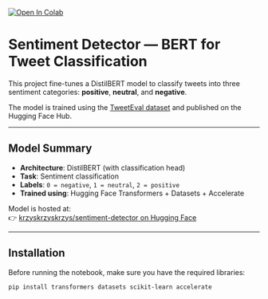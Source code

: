[![Open In Colab](https://colab.research.google.com/assets/colab-badge.svg)](https://colab.research.google.com/github/krzysgit/Sentiment_detector/blob/main/Sentiment.ipynb)

# Sentiment Detector — BERT for Tweet Classification

This project fine-tunes a DistilBERT model to classify tweets into three sentiment categories: **positive**, **neutral**, and **negative**.

The model is trained using the [TweetEval dataset](https://huggingface.co/datasets/tweet_eval) and published on the Hugging Face Hub.

---

## Model Summary

-   **Architecture**: DistilBERT (with classification head)
-   **Task**: Sentiment classification
-   **Labels**: `0 = negative`, `1 = neutral`, `2 = positive`
-   **Trained using**: Hugging Face Transformers + Datasets + Accelerate

Model is hosted at:  
👉 [krzyskrzyskrzys/sentiment-detector on Hugging Face](https://huggingface.co/krzyskrzyskrzys/sentiment-detector)

---

## Installation

Before running the notebook, make sure you have the required libraries:

```bash
pip install transformers datasets scikit-learn accelerate
```
